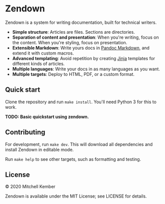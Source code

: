 # Zendown

Zendown is a system for writing documentation, built for technical writers.

- **Simple structure**: Articles are files. Sections are directories.
- **Separation of content and presentation**: When you're writing, focus on the content. When you're styling, focus on presentation.
- **Extensible Markdown**: Write yours docs in [Pandoc Markdown][pandoc], and extend it with custom macros.
- **Advanced templating**: Avoid repetition by creating [Jinja][jinja2] templates for different kinds of articles.
- **Multiple languages**: Write your docs in as many languages as you want.
- **Multiple targets**: Deploy to HTML, PDF, or a custom format.

[pandoc]: https://pandoc.org/MANUAL.html#pandocs-markdown
[jinja2]: http://jinja.pocoo.org

## Quick start

Clone the repository and run `make install`. You'll need Python 3 for this to work.

**TODO: Basic quickstart using zendown.**

## Contributing

For development, run `make dev`. This will download all dependencies and install Zendown in editable mode.

Run `make help` to see other targets, such as formatting and testing.

## License

© 2020 Mitchell Kember

Zendown is available under the MIT License; see LICENSE for details.
